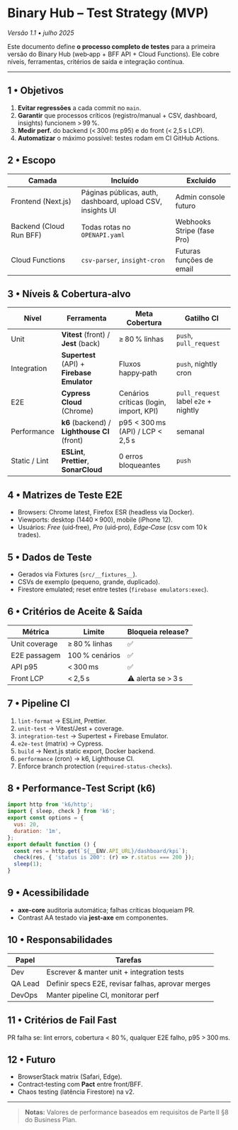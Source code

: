# Binary Hub – Test Strategy (MVP)

*Versão 1.1 • julho 2025*

Este documento define **o processo completo de testes** para a primeira versão do Binary Hub (web‑app + BFF API + Cloud Functions). Ele cobre níveis, ferramentas, critérios de saída e integração contínua.

---

## 1 • Objetivos

1. **Evitar regressões** a cada commit no `main`.
2. **Garantir** que processos críticos (registro/manual + CSV, dashboard, insights) funcionem > 99 %.
3. **Medir perf.** do backend (< 300 ms p95) e do front (< 2,5 s LCP).
4. **Automatizar** o máximo possível: testes rodam em CI GitHub Actions.

## 2 • Escopo

| Camada                  | Incluído                                                   | Excluído                   |
| ----------------------- | ---------------------------------------------------------- | -------------------------- |
| Frontend (Next.js)      | Páginas públicas, auth, dashboard, upload CSV, insights UI | Admin console futuro       |
| Backend (Cloud Run BFF) | Todas rotas no `OPENAPI.yaml`                              | Webhooks Stripe (fase Pro) |
| Cloud Functions         | `csv‑parser`, `insight‑cron`                               | Futuras funções de email   |

## 3 • Níveis & Cobertura‑alvo

| Nível         | Ferramenta                                   | Meta Cobertura                         | Gatilho CI                           |
| ------------- | -------------------------------------------- | -------------------------------------- | ------------------------------------ |
| Unit          | **Vitest** (front) / **Jest** (back)         | ≥ 80 % linhas                          | `push`, `pull_request`               |
| Integration   | **Supertest** (API) + **Firebase Emulator**  | Fluxos happy‑path                      | `push`, nightly cron                 |
| E2E           | **Cypress Cloud** (Chrome)                   | Cenários críticas (login, import, KPI) | `pull_request` label `e2e` + nightly |
| Performance   | **k6** (backend) / **Lighthouse CI** (front) | p95 < 300 ms (API) / LCP < 2,5 s       | semanal                              |
| Static / Lint | **ESLint**, **Prettier**, **SonarCloud**     | 0 erros bloqueantes                    | `push`                               |

## 4 • Matrizes de Teste E2E

* Browsers: Chrome latest, Firefox ESR (headless via Docker).
* Viewports: desktop (1440 × 900), mobile (iPhone 12).
* Usuários: *Free* (uid‑free), *Pro* (uid‑pro), *Edge‑Case* (csv com 10 k trades).

## 5 • Dados de Teste

* Gerados via Fixtures (`src/__fixtures__`).
* CSVs de exemplo (pequeno, grande, duplicado).
* Firestore emulated; reset entre testes (`firebase emulators:exec`).

## 6 • Critérios de Aceite & Saída

| Métrica       | Limite         | Bloqueia release?  |
| ------------- | -------------- | ------------------ |
| Unit coverage | ≥ 80 % linhas  | ✅                  |
| E2E passagem  | 100 % cenários | ✅                  |
| API p95       | < 300 ms       | ✅                  |
| Front LCP     | < 2,5 s        | ⚠︎ alerta se > 3 s |

## 7 • Pipeline CI

1. `lint-format` → ESLint, Prettier.
2. `unit-test` → Vitest/Jest + coverage.
3. `integration-test` → Supertest + Firebase Emulator.
4. `e2e-test` (matrix) → Cypress.
5. `build` → Next.js static export, Docker backend.
6. `performance` (cron) → k6, Lighthouse CI.
7. Enforce branch protection (`required‑status‑checks`).

## 8 • Performance‑Test Script (k6)

```js
import http from 'k6/http';
import { sleep, check } from 'k6';
export const options = {
  vus: 20,
  duration: '1m',
};
export default function () {
  const res = http.get(`${__ENV.API_URL}/dashboard/kpi`);
  check(res, { 'status is 200': (r) => r.status === 200 });
  sleep(1);
}
```

## 9 • Acessibilidade

* **axe-core** auditoria automática; falhas críticas bloqueiam PR.
* Contrast AA testado via **jest‑axe** em componentes.

## 10 • Responsabilidades

| Papel   | Tarefas                                           |
| ------- | ------------------------------------------------- |
| Dev     | Escrever & manter unit + integration tests        |
| QA Lead | Definir specs E2E, revisar falhas, aprovar merges |
| DevOps  | Manter pipeline CI, monitorar perf                |

## 11 • Critérios de Fail Fast

PR falha se: lint errors, cobertura < 80 %, qualquer E2E falho, p95 > 300 ms.

## 12 • Futuro

* BrowserStack matrix (Safari, Edge).
* Contract‑testing com **Pact** entre front/BFF.
* Chaos testing (latência Firestore) na v2.

---

> **Notas:** Valores de performance baseados em requisitos de Parte II §8 do Business Plan.
